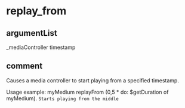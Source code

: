 # replay_from
## argumentList
_mediaController
timestamp
## comment

Causes a media controller to start playing from a specified timestamp.

Usage example:
myMedium replayFrom (0,5 * do: $getDuration of myMedium). `Starts playing from the middle`
